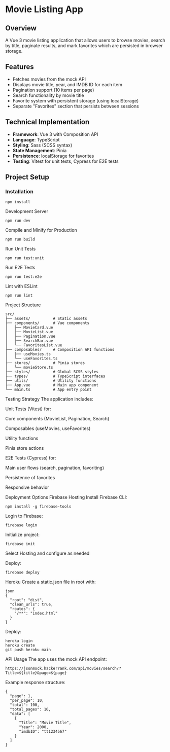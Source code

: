 # Movie Listing App

## Overview
A Vue 3 movie listing application that allows users to browse movies, search by title, paginate results, and mark favorites which are persisted in browser storage.

## Features
- Fetches movies from the mock API
- Displays movie title, year, and IMDB ID for each item
- Pagination support (10 items per page)
- Search functionality by movie title
- Favorite system with persistent storage (using localStorage)
- Separate "Favorites" section that persists between sessions

## Technical Implementation
- **Framework**: Vue 3 with Composition API
- **Language**: TypeScript
- **Styling**: Sass (SCSS syntax)
- **State Management**: Pinia
- **Persistence**: localStorage for favorites
- **Testing**: Vitest for unit tests, Cypress for E2E tests

## Project Setup

### Installation
```
npm install
```
Development Server
```
npm run dev
```
Compile and Minify for Production
```
npm run build
```
Run Unit Tests
```
npm run test:unit
```
Run E2E Tests
```
npm run test:e2e
```
Lint with ESLint
```
npm run lint
```
Project Structure
```
src/
├── assets/          # Static assets
├── components/      # Vue components
│   ├── MovieCard.vue
│   ├── MovieList.vue
│   ├── Pagination.vue
│   ├── SearchBar.vue
│   └── FavoritesList.vue
├── composables/     # Composition API functions
│   ├── useMovies.ts
│   └── useFavorites.ts
├── stores/          # Pinia stores
│   └── movieStore.ts
├── styles/          # Global SCSS styles
├── types/           # TypeScript interfaces
├── utils/           # Utility functions
├── App.vue          # Main app component
└── main.ts          # App entry point
```
Testing Strategy
The application includes:

Unit Tests (Vitest) for:

Core components (MovieList, Pagination, Search)

Composables (useMovies, useFavorites)

Utility functions

Pinia store actions

E2E Tests (Cypress) for:

Main user flows (search, pagination, favoriting)

Persistence of favorites

Responsive behavior

Deployment Options
Firebase Hosting
Install Firebase CLI:

```
npm install -g firebase-tools
```
Login to Firebase:

```
firebase login
```
Initialize project:

```
firebase init
```
Select Hosting and configure as needed

Deploy:

```
firebase deploy
```
Heroku
Create a static.json file in root with:
```
json
{
  "root": "dist",
  "clean_urls": true,
  "routes": {
    "/**": "index.html"
  }
}
```
Deploy:

```
heroku login
heroku create
git push heroku main
```

API Usage
The app uses the mock API endpoint:

```
https://jsonmock.hackerrank.com/api/movies/search/?Title=${title}&page=${page}
```
Example response structure:

```
{
  "page": 1,
  "per_page": 10,
  "total": 100,
  "total_pages": 10,
  "data": [
    {
      "Title": "Movie Title",
      "Year": 2000,
      "imdbID": "tt1234567"
    }
  ]
}
```

